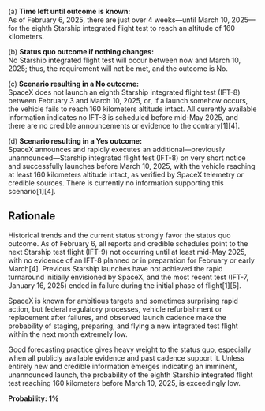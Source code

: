 (a) **Time left until outcome is known:**  
As of February 6, 2025, there are just over 4 weeks—until March 10, 2025—for the eighth Starship integrated flight test to reach an altitude of 160 kilometers.

(b) **Status quo outcome if nothing changes:**  
No Starship integrated flight test will occur between now and March 10, 2025; thus, the requirement will not be met, and the outcome is No.

(c) **Scenario resulting in a No outcome:**  
SpaceX does not launch an eighth Starship integrated flight test (IFT-8) between February 3 and March 10, 2025, or, if a launch somehow occurs, the vehicle fails to reach 160 kilometers altitude intact. All currently available information indicates no IFT-8 is scheduled before mid-May 2025, and there are no credible announcements or evidence to the contrary[1][4].

(d) **Scenario resulting in a Yes outcome:**  
SpaceX announces and rapidly executes an additional—previously unannounced—Starship integrated flight test (IFT-8) on very short notice and successfully launches before March 10, 2025, with the vehicle reaching at least 160 kilometers altitude intact, as verified by SpaceX telemetry or credible sources. There is currently no information supporting this scenario[1][4].

## Rationale

Historical trends and the current status strongly favor the status quo outcome. As of February 6, all reports and credible schedules point to the next Starship test flight (IFT-9) not occurring until at least mid-May 2025, with no evidence of an IFT-8 planned or in preparation for February or early March[4]. Previous Starship launches have not achieved the rapid turnaround initially envisioned by SpaceX, and the most recent test (IFT-7, January 16, 2025) ended in failure during the initial phase of flight[1][5].

SpaceX is known for ambitious targets and sometimes surprising rapid action, but federal regulatory processes, vehicle refurbishment or replacement after failures, and observed launch cadence make the probability of staging, preparing, and flying a new integrated test flight within the next month extremely low.

Good forecasting practice gives heavy weight to the status quo, especially when all publicly available evidence and past cadence support it. Unless entirely new and credible information emerges indicating an imminent, unannounced launch, the probability of the eighth Starship integrated flight test reaching 160 kilometers before March 10, 2025, is exceedingly low.

**Probability: 1%**